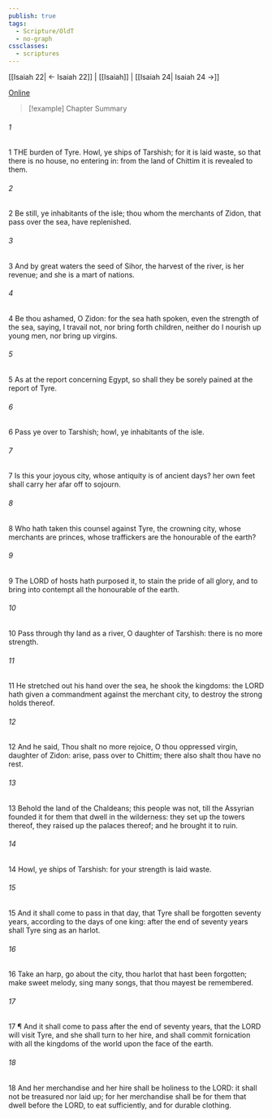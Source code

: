 ```yaml
---
publish: true
tags:
  - Scripture/OldT
  - no-graph
cssclasses:
  - scriptures
---
```

[[Isaiah 22| ← Isaiah 22]] | [[Isaiah]] | [[Isaiah 24| Isaiah 24 →]]

[Online](https://churchofjesuschrist.org/study/scriptures/ot/isa/23?lang=eng)

>[!example] Chapter Summary
>
###### 1
1 THE burden of Tyre.  Howl, ye ships of Tarshish; for it is laid waste, so that there is no house, no entering in: from the land of Chittim it is revealed to them.
###### 2
2 Be still, ye inhabitants of the isle; thou whom the merchants of Zidon, that pass over the sea, have replenished.
###### 3
3 And by great waters the seed of Sihor, the harvest of the river, is her revenue; and she is a mart of nations.
###### 4
4 Be thou ashamed, O Zidon: for the sea hath spoken, even the strength of the sea, saying, I travail not, nor bring forth children, neither do I nourish up young men, nor bring up virgins.
###### 5
5 As at the report concerning Egypt, so shall they be sorely pained at the report of Tyre.
###### 6
6 Pass ye over to Tarshish; howl, ye inhabitants of the isle.
###### 7
7 Is this your joyous city, whose antiquity is of ancient days?  her own feet shall carry her afar off to sojourn.
###### 8
8 Who hath taken this counsel against Tyre, the crowning city, whose merchants are princes, whose traffickers are the honourable of the earth?
###### 9
9 The LORD of hosts hath purposed it, to stain the pride of all glory, and to bring into contempt all the honourable of the earth.
###### 10
10 Pass through thy land as a river, O daughter of Tarshish: there is no more strength.
###### 11
11 He stretched out his hand over the sea, he shook the kingdoms: the LORD hath given a commandment against the merchant city, to destroy the strong holds thereof.
###### 12
12 And he said, Thou shalt no more rejoice, O thou oppressed virgin, daughter of Zidon: arise, pass over to Chittim; there also shalt thou have no rest.
###### 13
13 Behold the land of the Chaldeans; this people was not, till the Assyrian founded it for them that dwell in the wilderness: they set up the towers thereof, they raised up the palaces thereof; and he brought it to ruin.
###### 14
14 Howl, ye ships of Tarshish: for your strength is laid waste.
###### 15
15 And it shall come to pass in that day, that Tyre shall be forgotten seventy years, according to the days of one king: after the end of seventy years shall Tyre sing as an harlot.
###### 16
16 Take an harp, go about the city, thou harlot that hast been forgotten; make sweet melody, sing many songs, that thou mayest be remembered.
###### 17
17 ¶ And it shall come to pass after the end of seventy years, that the LORD will visit Tyre, and she shall turn to her hire, and shall commit fornication with all the kingdoms of the world upon the face of the earth.
###### 18
18 And her merchandise and her hire shall be holiness to the LORD: it shall not be treasured nor laid up; for her merchandise shall be for them that dwell before the LORD, to eat sufficiently, and for durable clothing.



